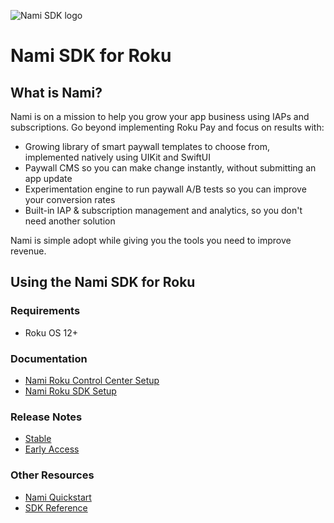 ![Nami SDK logo](https://cdn.namiml.com/brand/sdk/Nami-SDK@0.5x.png)

# Nami SDK for Roku

## What is Nami?

Nami is on a mission to help you grow your app business using IAPs and subscriptions.
Go beyond implementing Roku Pay and focus on results with:

* Growing library of smart paywall templates to choose from, implemented natively using UIKit and SwiftUI
* Paywall CMS so you can make change instantly, without submitting an app update
* Experimentation engine to run paywall A/B tests so you can improve your conversion rates
* Built-in IAP & subscription management and analytics, so you don't need another solution

Nami is simple adopt while giving you the tools you need to improve revenue.

## Using the Nami SDK for Roku

### Requirements
- Roku OS 12+

### Documentation
- [Nami Roku Control Center Setup](https://docs.namiml.com/docs/create-roku-platform-integration)
- [Nami Roku SDK Setup](https://docs.namiml.com/docs/roku-setup)

### Release Notes
- [Stable](https://github.com/namiml/nami-roku/wiki/Nami-SDK-Stable-Releases)
- [Early Access](https://github.com/namiml/nami-roku/wiki/Nami-SDK-Early-Access-Releases)

### Other Resources
- [Nami Quickstart](https://docs.namiml.com/docs/nami-quickstart-guide)
- [SDK Reference](https://docs.namiml.com/reference/)
